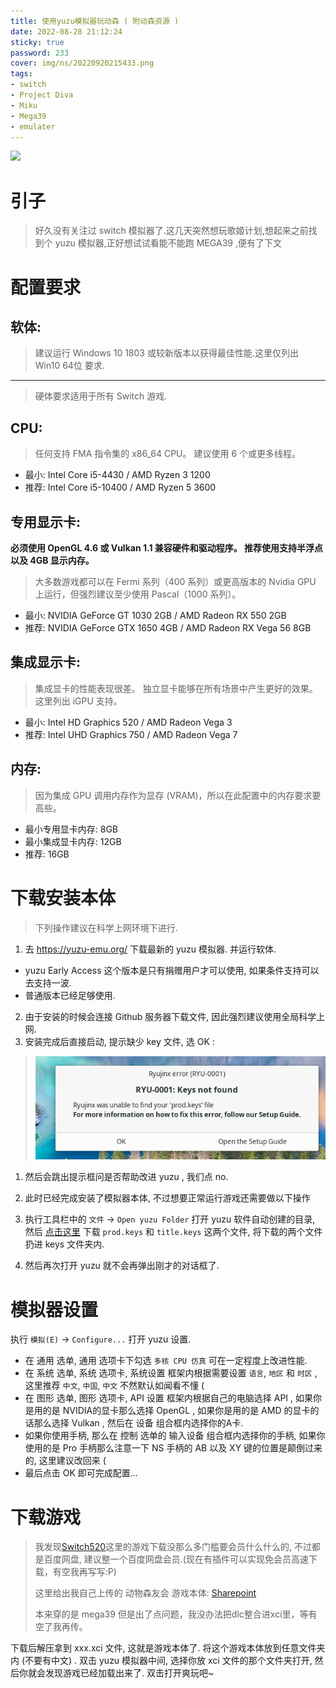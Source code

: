 ```yaml
---
title: 使用yuzu模拟器玩动森 ( 附动森资源 )
date: 2022-08-28 21:12:24
sticky: true
password: 233
cover: img/ns/20220920215433.png
tags:
- switch
- Project Diva
- Miku
- Mega39
- emulater
---
```

![](/img/ns/1.gif)
# 引子
> 好久没有关注过 switch 模拟器了.这几天突然想玩歌姬计划,想起来之前找到个 yuzu 模拟器,正好想试试看能不能跑 MEGA39 ,便有了下文
# 配置要求
## 软体:
> 建议运行 Windows 10 1803 或较新版本以获得最佳性能.这里仅列出 Win10 64位 要求.

---

> 硬体要求适用于所有 Switch 游戏.
## CPU:
> 任何支持 FMA 指令集的 x86_64 CPU。 建议使用 6 个或更多线程。

* 最小: Intel Core i5-4430 / AMD Ryzen 3 1200
* 推荐: Intel Core i5-10400 / AMD Ryzen 5 3600

## 专用显示卡:
**必须使用 OpenGL 4.6 或 Vulkan 1.1 兼容硬件和驱动程序。 推荐使用支持半浮点以及 4GB 显示内存。**

> 大多数游戏都可以在 Fermi 系列（400 系列）或更高版本的 Nvidia GPU 上运行，但强烈建议至少使用 Pascal（1000 系列）。

* 最小: NVIDIA GeForce GT 1030 2GB / AMD Radeon RX 550 2GB
* 推荐: NVIDIA GeForce GTX 1650 4GB / AMD Radeon RX Vega 56 8GB

## 集成显示卡:
> 集成显卡的性能表现很差。 独立显卡能够在所有场景中产生更好的效果。 这里列出 iGPU 支持。

* 最小: Intel HD Graphics 520 / AMD Radeon Vega 3
* 推荐: Intel UHD Graphics 750 / AMD Radeon Vega 7

## 内存:
> 因为集成 GPU 调用内存作为显存 (VRAM)，所以在此配置中的内存要求要高些。

* 最小专用显卡内存: 8GB
* 最小集成显卡内存: 12GB
* 推荐: 16GB

# 下载安装本体
> 下列操作建议在科学上网环境下进行.

1. 去 <https://yuzu-emu.org/> 下载最新的 yuzu 模拟器. 并运行软体.
  * yuzu Early Access 这个版本是只有捐赠用户才可以使用, 如果条件支持可以去支持一波.
  * 普通版本已经足够使用.

2. 由于安装的时候会连接 Github 服务器下载文件, 因此强烈建议使用全局科学上网.
3. 安装完成后直接启动, 提示缺少 key 文件, 选 OK :
> ![](/img/ns/20220920215251.png)  

1. 然后会跳出提示框问是否帮助改进 yuzu , 我们点 no.

2. 此时已经完成安装了模拟器本体, 不过想要正常运行游戏还需要做以下操作
3. 执行工具栏中的 `文件` -> `Open yuzu Folder` 打开 yuzu 软件自动创建的目录, 然后 [点击这里]( "点击这里") 下载 `prod.keys` 和 `title.keys` 这两个文件, 将下载的两个文件扔进 keys 文件夹内.
4. 然后再次打开 yuzu 就不会再弹出刚才的对话框了.

# 模拟器设置
执行 `模拟(E)` -> `Configure...` 打开 yuzu 设置.  

* 在 通用 选单, 通用 选项卡下勾选 `多核 CPU 仿真` 可在一定程度上改进性能.  
* 在 系统 选单, 系统 选项卡, 系统设置 框架内根据需要设置 `语言`, `地区` 和 `时区` ,这里推荐 `中文`, `中国`, `中文` 不然默认如闻看不懂 (
* 在 图形 选单, 图形 选项卡, API 设置 框架内根据自己的电脑选择 API , 如果你是用的是 NVIDIA的显卡那么选择 OpenGL , 如果你是用的是 AMD 的显卡的话那么选择 Vulkan , 然后在 设备 组合框内选择你的A卡. 
* 如果你使用手柄, 那么在 控制 选单的 输入设备 组合框内选择你的手柄, 如果你使用的是 Pro 手柄那么注意一下 NS 手柄的 AB 以及 XY 键的位置是颠倒过来的, 这里建议改回来 (
* 最后点击 OK 即可完成配置...

# 下载游戏
> 我发现[Switch520](https://xxxxx520.com/ "Switch520")这里的游戏下载没那么多门槛要会员什么什么的, 不过都是百度网盘, 建议整一个百度网盘会员.(现在有插件可以实现免会员高速下载，有空我再写写:P)
>
> 这里给出我自己上传的 动物森友会 游戏本体: [Sharepoint](https://maxshiro-my.sharepoint.com/:u:/g/personal/maxshiroi_maxshiro_onmicrosoft_com/EdqrL3oNrehIorBL3jIQsR8BSXwj1uJHlIWOLd2Vb_8cng?e=KUUaJR "Sharepoint")
> 
> 本来穿的是 mega39 但是出了点问题，我没办法把dlc整合进xci里，等有空了我再传。

下载后解压拿到 xxx.xci 文件, 这就是游戏本体了. 将这个游戏本体放到任意文件夹内 (不要有中文) . 双击 yuzu 模拟器中间, 选择你放 xci 文件的那个文件夹打开, 然后你就会发现游戏已经加载出来了. 双击打开爽玩吧~